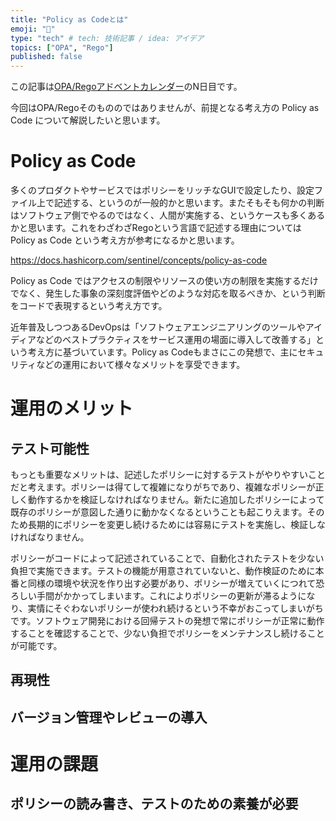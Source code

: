 ```yaml
---
title: "Policy as Codeとは"
emoji: "👋"
type: "tech" # tech: 技術記事 / idea: アイデア
topics: ["OPA", "Rego"]
published: false
---
```


この記事は[OPA/Regoアドベントカレンダー](https://adventar.org/calendars/6601)のN日目です。

今回はOPA/Regoそのもののではありませんが、前提となる考え方の Policy as Code について解説したいと思います。

# Policy as Code

多くのプロダクトやサービスではポリシーをリッチなGUIで設定したり、設定ファイル上で記述する、というのが一般的かと思います。またそもそも何かの判断はソフトウェア側でやるのではなく、人間が実施する、というケースも多くあるかと思います。これをわざわざRegoという言語で記述する理由については Policy as Code という考え方が参考になるかと思います。

https://docs.hashicorp.com/sentinel/concepts/policy-as-code

Policy as Code ではアクセスの制限やリソースの使い方の制限を実施するだけでなく、発生した事象の深刻度評価やどのような対応を取るべきか、という判断をコードで表現するという考え方です。

近年普及しつつあるDevOpsは「ソフトウェアエンジニアリングのツールやアイディアなどのベストプラクティスをサービス運用の場面に導入して改善する」という考え方に基づいています。Policy as Codeもまさにこの発想で、主にセキュリティなどの運用において様々なメリットを享受できます。

# 運用のメリット

## テスト可能性

もっとも重要なメリットは、記述したポリシーに対するテストがやりやすいことだと考えます。ポリシーは得てして複雑になりがちであり、複雑なポリシーが正しく動作するかを検証しなければなりません。新たに追加したポリシーによって既存のポリシーが意図した通りに動かなくなるということも起こりえます。そのため長期的にポリシーを変更し続けるためには容易にテストを実施し、検証しなければなりません。

ポリシーがコードによって記述されていることで、自動化されたテストを少ない負担で実施できます。テストの機能が用意されていないと、動作検証のために本番と同様の環境や状況を作り出す必要があり、ポリシーが増えていくにつれて恐ろしい手間がかかってしまいます。これによりポリシーの更新が滞るようになり、実情にそぐわないポリシーが使われ続けるという不幸がおこってしまいがちです。ソフトウェア開発における回帰テストの発想で常にポリシーが正常に動作することを確認することで、少ない負担でポリシーをメンテナンスし続けることが可能です。

## 再現性

## バージョン管理やレビューの導入



# 運用の課題

## ポリシーの読み書き、テストのための素養が必要
